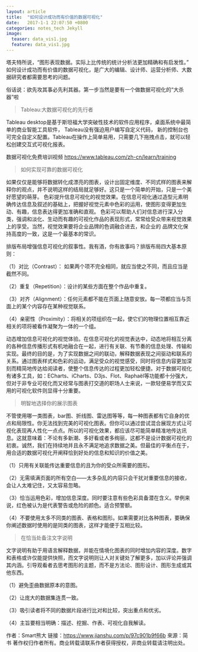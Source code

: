 ```yaml
---
layout: article
title:  "如何设计成功而有价值的数据可视化"
date:   2017-1-1 22:07:50 +0800
categories: notes_tech Jekyll
image:
  teaser: data_vis1.jpg
  feature: data_vis1.jpg
---
```

塔夫特所说，“图形表现数据。实际上比传统的统计分析法更加精确和有启发性。”
如何设计成功而有价值的数据可视化，是广大的编辑、设计师、运营分析师、大数据研究者都需要思考的问题。

俗话说：欲先攻其事必先利其器。第一步当然是要有一个做数据可视化的“大杀器”啦

>  Tableau:大数据可视化的先行者

Tableau desktop是基于斯坦福大学突破性技术的软件应用程序，桌面系统中最简单的商业智能工具软件，
Tableau没有强迫用户编写自定义代码，
新的控制台也可完全自定义配置。Tableau在操作上简单易用，只需要几下拖拽点击，就可以轻松创建交互式可视化报表。

数据可视化免费培训视频
https://www.tableau.com/zh-cn/learn/training

>  如何实现可靠的数据可视化

如果仅仅是能够将数据转化成漂亮的图表，设计出固定维度、不同式样的图表来解释你的观点，并不说明这样的结局就足够好。这只是一个简单的开始，只是一个美好愿望的萌芽。
色彩提升信息可视化的视觉效果。在信息可视化通过造型元素明确传达信息及叙述的基础上，把握好视觉元素中色彩的运用，使图形变得更加生动、有趣，信息表达得更加准确和直观。
色彩可以帮助人们对信息进行深入分类，强调和淡化、生动而有趣的可视化作品的表现形式，常常给受众带来视觉效果上的享受。当然，视觉效果要将企业品牌的色调融合进去，和企业的
品牌文化保持高度的一致，这是一个最基本的常识。


排版布局增强信息可视化的叙事性。我有酒，你有故事吗？排版布局四大基本原则：

（1）对比（Contrast）： 如果两个项不完全相同，就应当使之不同，而且应当是截然不同。

（2）重复（Repetition）：设计的某些方面在整个作品中重复。

（3）对齐（Alignment）：任何元素都不能在页面上随意安放。每一项都应当与页面上的某个内容存在某种视觉联系。

（4）亲密性（Proximity）：将相关的项组织在一起，使它们的物理位置相互靠近相关的项将被看作凝聚为一体的一个组。

动态增加信息可视化的视觉体验。在信息可视化的视觉表达中，动态地将相互分离的各种信息传播形式有机地融合在一起，进行有关联、有节奏的信息处理、传输和实现。最终的目的是，为了实现数据之间的联动，解释数据表现之间驱动和联系的关系。通过图表样式和色彩的运动，满足受众的视觉感受，同时将信息内容更加深刻而精简地传达给阅读者，使整个信息传达的过程更加轻松便捷。对于数据可视化有诸多工具，如：ECharts、iCharts、D3js、Flot、Raphaël等功能都十分强大，但对于非专业可视化而又经常与图表打交道的职场人士来说，一款轻便易学而又实用的可视化软件则显得十分重要。


>  明智地选择你的展示图表

不管使用哪一类图表，bar图、折线图、雷达图等等，每一种图表都有它自身的优点和局限性。你无法找到完美的可视化图表。但你可以通过尝试混合展现方式让可视化表现再人性化一点点。所以的可视化效果，都应该尽可能简单精准地传达讯息。这就意味着：不论有多新潮、多好看或者多绚丽，这都不是设计数据可视化的初衷。诚然，我们在持续地并且永不满足地追求数据之美。但最佳的平衡点在于，用合适的数据可视化开阐释恰到好处的信息和知识的价值之美。

（1）只用有关联能传达重要信息的且为你的受众所需要的图形。

（2）无需填满页面的所有空白——太多杂乱的内容只会干扰对重要信息的接收，会让人太难记住，又太容易忽略。

（3）恰当运用色彩，增加信息深度。同时要注意有些色彩具备潜在含义。举例来说，红色被认为是代表警告或危险的颜色。适合预警额。

（4）不要使用太多不同类的图表、表格和图形。如果需要对比各种图表，要确保你阐述数据时使用的是同类的图表，这样才能便于互相比较。

>  在恰当处备注文字说明

文字说明有助于用语言解释数据，并能在情境化图表的同时增加内容的深度。数字和表格或许仅能提供快照，而文字说明则让人对关键处了解更多，加以评论并强调其内涵。引导观看者去思考图形的主题，而不是方法论、图形设计、图形生成或其他东西。

（1）避免歪曲数据原本的意图。

（2）让庞大的数据集连贯一致。

（3）吸引读者将不同的数据片段进行比对和比较，突出重点和优劣。

（4）主旨要相当明确：描述、挖掘、作表、可视化自我解读。


作者：Smart熊大
链接：https://www.jianshu.com/p/97c901b9f66b
來源：简书
著作权归作者所有。商业转载请联系作者获得授权，非商业转载请注明出处。


